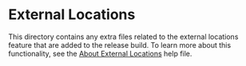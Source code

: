 # External Locations

This directory contains any extra files related to the external locations feature that are added to the release build. To learn more about this functionality, see the [About External Locations](About%20External%20Locations.txt) help file.